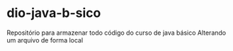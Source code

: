 # dio-java-b-sico
Repositório para armazenar todo código do curso de java básico
Alterando um arquivo de forma local
